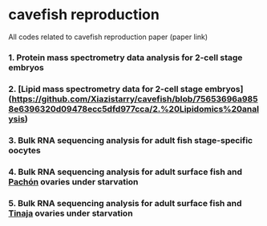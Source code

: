 # cavefish reproduction
All codes related to cavefish reproduction paper
(paper link)

### 1. Protein mass spectrometry data analysis for 2-cell stage embryos 
### 2. [Lipid mass spectrometry data for 2-cell stage embryos] (https://github.com/Xiazistarry/cavefish/blob/75653696a9858e6396320d09478ecc5dfd977cca/2.%20Lipidomics%20analysis)
### 3. Bulk RNA sequencing analysis for adult fish stage-specific oocytes
### 4. Bulk RNA sequencing analysis for adult surface fish and <ins>Pachón</ins> ovaries under starvation
### 5. Bulk RNA sequencing analysis for adult surface fish and <ins>Tinaja</ins> ovaries under starvation
